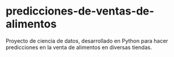 # predicciones-de-ventas-de-alimentos
Proyecto de ciencia de datos, desarrollado en Python para hacer predicciones en la venta de alimentos en diversas tiendas.
